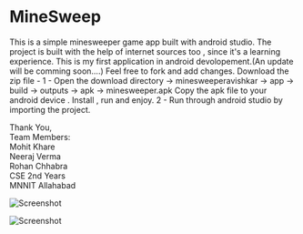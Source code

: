 # MineSweep
This is a simple minesweeper game app built with android studio. 
The project is built with the help of internet sources too , since it's a learning experience.
This is my first application in android devolopement.(An update will be comming soon....)
Feel free to fork and add changes.
Download the zip file - 
1 - Open the download directory -> minesweeperavishkar -> app ->  build -> outputs -> apk -> minesweeper.apk
Copy the apk file to your android device . Install , run and enjoy.
2 - Run through android studio by importing the project.




Thank You,<br />
Team Members: <br />
Mohit Khare<br />
Neeraj Verma<br />
Rohan Chhabra<br />
CSE 2nd Years<br />
MNNIT Allahabad<br />


![Screenshot](https://github.com/mkfeuhrer/minesweeper/blob/master/images/Screenshot_2017-02-07-17-43-23-972_com.droid_rush.avishkar.minesweeper_new.png)


![Screenshot](https://github.com/mkfeuhrer/minesweeper/blob/master/images/Screenshot_2017-02-07-17-43-50-315_com.droid_rush.avishkar.minesweeper_new.png)
